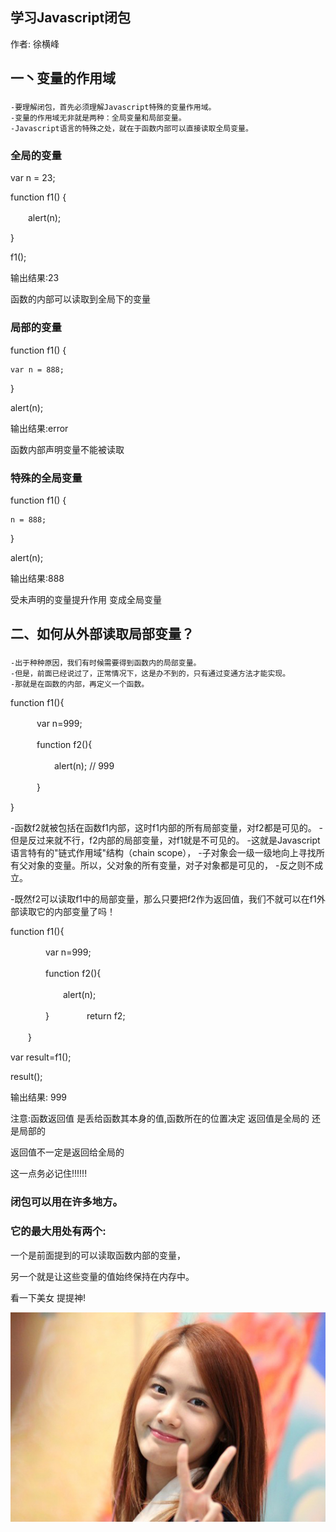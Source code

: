 学习Javascript闭包
--------------------------------------------------------------

作者: 徐横峰

一丶变量的作用域
---------------------------------------------------------------

### 
	-要理解闭包，首先必须理解Javascript特殊的变量作用域。
	-变量的作用域无非就是两种：全局变量和局部变量。
	-Javascript语言的特殊之处，就在于函数内部可以直接读取全局变量。

### 全局的变量

var n = 23;           
      
function f1() {       
      
　　alert(n);         
     
}                     

f1();                  

输出结果:23              

函数的内部可以读取到全局下的变量  



### 局部的变量

function f1() {            

	var n = 888;           
	
}

alert(n);  

输出结果:error           

函数内部声明变量不能被读取  




### 特殊的全局变量   

function f1() {     

	n = 888;           
	
}

alert(n);  

输出结果:888

受未声明的变量提升作用  变成全局变量



二、如何从外部读取局部变量？
---------------------------------------------------------------

###   	
	-出于种种原因，我们有时候需要得到函数内的局部变量。
	-但是，前面已经说过了，正常情况下，这是办不到的，只有通过变通方法才能实现。
	-那就是在函数的内部，再定义一个函数。


function f1(){

　　　var n=999;

　　　function f2(){

　　　　　alert(n); // 999

　　　}

}


-函数f2就被包括在函数f1内部，这时f1内部的所有局部变量，对f2都是可见的。
-但是反过来就不行，f2内部的局部变量，对f1就是不可见的。
-这就是Javascript语言特有的"链式作用域"结构（chain scope），
-子对象会一级一级地向上寻找所有父对象的变量。所以，父对象的所有变量，对子对象都是可见的，
-反之则不成立。


-既然f2可以读取f1中的局部变量，那么只要把f2作为返回值，我们不就可以在f1外部读取它的内部变量了吗！



function f1(){

　　　　var n=999;

　　　　function f2(){

　　　　　　alert(n); 

　　　　}
　　　　return f2;

　　}

var result=f1();

result(); 

输出结果: 999


注意:函数返回值 是丢给函数其本身的值,函数所在的位置决定 返回值是全局的 还是局部的 

返回值不一定是返回给全局的 
 
这一点务必记住!!!!!!


### 闭包可以用在许多地方。

### 它的最大用处有两个:

一个是前面提到的可以读取函数内部的变量，

另一个就是让这些变量的值始终保持在内存中。





















看一下美女  提提神!

<img src="/Assets/yuner.jpg" />  